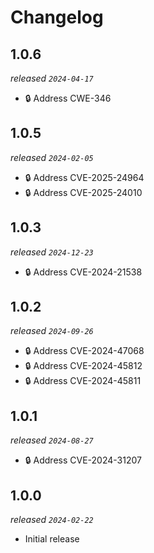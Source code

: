 # Changelog

## 1.0.6

_released `2024-04-17`_

- 🔒 Address CWE-346

## 1.0.5

_released `2024-02-05`_

- 🔒 Address CVE-2025-24964
- 🔒 Address CVE-2025-24010

## 1.0.3

_released `2024-12-23`_

- 🔒 Address CVE-2024-21538

## 1.0.2

_released `2024-09-26`_

- 🔒 Address CVE-2024-47068
- 🔒 Address CVE-2024-45812
- 🔒 Address CVE-2024-45811

## 1.0.1

_released `2024-08-27`_

- 🔒 Address CVE-2024-31207

## 1.0.0

_released `2024-02-22`_

- Initial release
